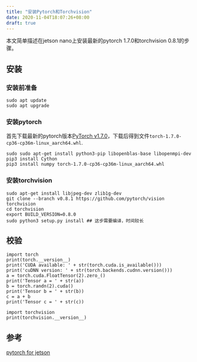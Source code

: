```yaml
---
title: "安装Pytorch和Torchvision"
date: 2020-11-04T18:07:26+08:00
draft: true
---
```


本文简单描述在jetson nano上安装最新的pytorch 1.7.0和torchvision 0.8.1的步骤。

## 安装

### 安装前准备

```
sudo apt update
sudo apt upgrade
```

### 安装pytorch

首先下载最新的pytorch版本[PyTorch v1.7.0](https://nvidia.box.com/shared/static/wa34qwrwtk9njtyarwt5nvo6imenfy26.whl)，下载后得到文件`torch-1.7.0-cp36-cp36m-linux_aarch64.whl`.


```
sudo sudo apt-get install python3-pip libopenblas-base libopenmpi-dev
pip3 install Cython
pip3 install numpy torch-1.7.0-cp36-cp36m-linux_aarch64.whl
```

### 安装torchvision
```
sudo apt-get install libjpeg-dev zlib1g-dev
git clone --branch v0.8.1 https://github.com/pytorch/vision torchvision
cd torchvision
export BUILD_VERSION=0.8.0
sudo python3 setup.py install ## 这步需要编译，时间较长
```

## 校验

```
import torch
print(torch.__version__)
print('CUDA available: ' + str(torch.cuda.is_available()))
print('cuDNN version: ' + str(torch.backends.cudnn.version()))
a = torch.cuda.FloatTensor(2).zero_()
print('Tensor a = ' + str(a))
b = torch.randn(2).cuda()
print('Tensor b = ' + str(b))
c = a + b
print('Tensor c = ' + str(c))

import torchvision
print(torchvision.__version__)
```


## 参考

[pytorch for jetson](https://forums.developer.nvidia.com/t/pytorch-for-jetson-version-1-7-0-now-available)
